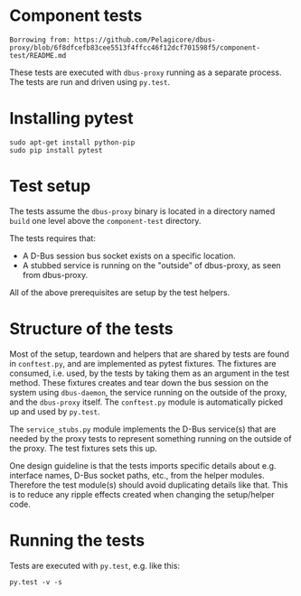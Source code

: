 
Component tests
===============

`Borrowing from: https://github.com/Pelagicore/dbus-proxy/blob/6f8dfcefb83cee5513f4ffcc46f12dcf701598f5/component-test/README.md`

These tests are executed with `dbus-proxy` running as a separate process. The tests are
run and driven using `py.test`.


Installing pytest
=================

    sudo apt-get install python-pip
    sudo pip install pytest


Test setup
==========

The tests assume the `dbus-proxy` binary is located in a directory named `build`
one level above the `component-test` directory.

The tests requires that:

 * A D-Bus session bus socket exists on a specific location.
 * A stubbed service is running on the "outside" of dbus-proxy, as seen from dbus-proxy.

All of the above prerequisites are setup by the test helpers.


Structure of the tests
======================

Most of the setup, teardown and helpers that are shared by tests are found in `conftest.py`, and
are implemented as pytest fixtures. The fixtures are consumed, i.e. used, by the tests by taking
them as an argument in the test method. These fixtures creates and tear down the bus session on
the system using `dbus-daemon`, the service running on the outside of the proxy, and the
`dbus-proxy` itself. The `conftest.py` module is automatically picked up and used by `py.test`.

The `service_stubs.py` module implements the D-Bus service(s) that are needed by the proxy tests to
represent something running on the outside of the proxy. The test fixtures sets this up.

One design guideline is that the tests imports specific details about e.g. interface names, D-Bus socket
paths, etc., from the helper modules. Therefore the test module(s) should avoid duplicating details like that.
This is to reduce any ripple effects created when changing the setup/helper code.


Running the tests
=================

Tests are executed with `py.test`, e.g. like this:

    py.test -v -s

